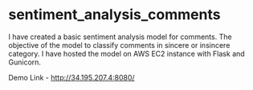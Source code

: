 # sentiment_analysis_comments
I have created a basic sentiment analysis model for comments. The objective of the model to classify comments in sincere or insincere category. I have hosted the model on AWS EC2 instance with Flask and Gunicorn.

Demo Link - http://34.195.207.4:8080/
